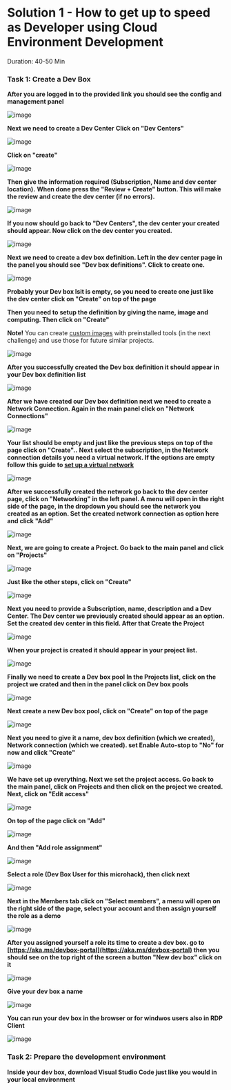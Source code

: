 # Solution 1 - How to get up to speed as Developer using Cloud Environment Development

Duration: 40-50 Min

### Task 1: Create a Dev Box

**After you are logged in to the provided link you should see the config and management panel**

![image](../images/solution1/img1.png)

**Next we need to create a Dev Center**
**Click on "Dev Centers"**

![image](../images/solution1/2.png)


**Click on "create"**

![image](../images/solution1/4.png)



**Then give the information required (Subscription, Name and dev center location).**
**When done press the "Review + Create" button. This will make the review and create the dev center (if no errors).**

![image](../images/solution1/3.png)

 
**If you now should go back to "Dev Centers", the dev center your created should appear.
Now click on the dev center you created.**

![image](../images/solution1/5.png)

**Next we need to create a dev box definition. Left in the dev center page in the panel you should see "Dev box definitions". Click
to create one.**

![image](../images/solution1/7.png)

**Probably your Dev box lsit is empty, so you need to create one just like the dev center click on "Create" on top of the page**

**Then you need to setup the definition by giving the name, image and computing. Then click on "Create"**

**Note!** You can create [custom images](https://learn.microsoft.com/en-us/azure/dev-box/how-to-configure-azure-compute-gallery) with preinstalled tools (in the 
next challenge) and use those for future similar projects. 

![image](../images/solution1/8.png)

**After you successfully created the Dev box definition it should appear in your Dev box definition list**

![image](../images/solution1/9.png)

**After we have created our Dev box definition next we need to create a Network Connection. Again in the main panel click on "Network Connections"**

![image](../images/solution1/13one.png)

**Your list should be empty and just like the previous steps on top of the page click on "Create"..**
**Next select the subscription, in the Network connection details you need a virtual network. If the options are empty follow this guide to [set up
a virtual network](https://learn.microsoft.com/en-us/azure/dev-box/how-to-manage-network-connection?tabs=AzureADJoin)**

![image](../images/solution1/13two.png)

**After we successfully created the network go back to the dev center page, click on "Networking" in the left panel. A menu will open in the right
side of the page, in the dropdown you should see the network you created as an option. Set the created network connection as option here
and click "Add"**

![image](../images/solution1/13three.png)


**Next, we are going to create a Project. Go back to the main panel and click on "Projects"**

![image](../images/solution1/10.png)

**Just like the other steps, click on "Create"**

![image](../images/solution1/11.png)

**Next you need to provide a Subscription, name, description and a Dev Center. The Dev center we previously created should appear as an option. Set the created 
dev center in this field. After that Create the Project**

![image](../images/solution1/12.png)

**When your project is created it should appear in your project list.** 

![image](../images/solution1/14.png)

**Finally we need to create a Dev box pool**
**In the Projects list, click on the project we crated and then in the panel click on Dev box pools**

![image](../images/solution1/15.png)

**Next create a new Dev box pool, click on "Create" on top of the page**

![image](../images/solution1/16.png)

**Next you need to give it a name, dev box definition (which we created), Network connection (which we created).
set Enable Auto-stop to "No" for now and click "Create"**

![image](../images/solution1/17.png)

**We have set up everything. Next we set the project access. Go back to the main panel, click on Projects and then click on the project we created.
Next, click on "Edit access"**

![image](../images/solution1/18.png)

**On top of the page click on "Add"**

![image](../images/solution1/19.png)

**And then  "Add role assignment"**

![image](../images/solution1/20.png)

**Select a role (Dev Box User for this microhack), then click next**

![image](../images/solution1/21.png)

**Next in the Members tab click on "Select members", a menu will open on the right side of the page, select your account and then assign yourself 
the role as a demo**

![image](../images/solution1/22.png)

**After you assigned yourself a role its time to create a dev box. go to [https://aka.ms/devbox-portal](https://aka.ms/devbox-portal) then you
should see on the top right of the screen a button "New dev box" click on it**

![image](../images/solution1/23.png)

**Give your dev box a name**

![image](../images/solution1/24.png)

**You can run your dev box in the browser or for windwos users also in RDP Client**

![image](../images/solution1/26.png)

### Task 2: Prepare the development environment

**Inside your dev box, download Visual Studio Code just like you would in your local environment**

